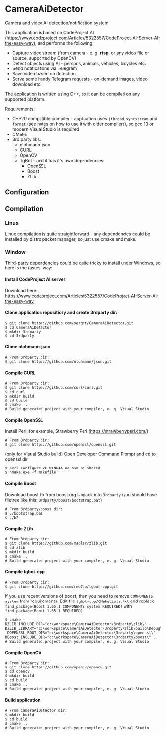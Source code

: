 # CameraAiDetector
Camera and video AI detection/notification system

This application is based on CodeProject AI (https://www.codeproject.com/Articles/5322557/CodeProject-AI-Server-AI-the-easy-way), and performs the following:
- Capture video stream (from camera - e. g. **rtsp**, or any video file or source, supported by OpenCV)
- Detect objects using AI - persons, animals, vehicles, bicycles etc.
- Send notifications via Telegram
- Save video based on detection
- Serve some handy Telegram requests - on-demand images, video download etc.

The application is written using C++, so it can be compiled on any supported platform.

Requirements:
- C++20 compatible compiler - application uses `jthread`, `syncstream` and `format` (see notes on how to use it with older compilers), so gcc 13 or modern Visual Studio is required
- CMake
- 3rd party libs:
  - nlohmann-json
  - CURL
  - OpenCV
  - TgBot - and it has it's own dependencies:
    - OpenSSL
    - Boost
    - ZLib

## Configuration

## Compilation
### Linux
Linux compilation is quite straightforward - any dependencies could be installed by distro packet manager, so just use cmake and make.
### Window
Third-party dependencies could be quite tricky to install under Windows, so here is the fastest way:

#### Install CodeProject AI server
Download here: https://www.codeproject.com/Articles/5322557/CodeProject-AI-Server-AI-the-easy-way

#### Clone application repositiory and create 3rdparty dir:
```
$ git clone https://github.com/sergrt/CameraAiDetector.git
$ cd CameraAiDetector
$ mkdir 3rdparty
$ cd 3rdparty
```
#### Clone nlohmann-json
```
# From 3rdparty dir:
$ git clone https://github.com/nlohmann/json.git
```
#### Compile CURL
```
# From 3rdparty dir:
$ git clone https://github.com/curl/curl.git
$ cd curl
$ mkdir build
$ cd build
$ cmake ..
# Build generated project with your compiler, e. g. Visual Studio
```
#### Compile OpenSSL
Install Perl, for example, Strawberry Perl (https://strawberryperl.com/)
```
# From 3rdparty dir:
$ git clone https://github.com/openssl/openssl.git
```
(only for Visual Studio build) Open Developer Command Prompt and cd to openssl dir
```
$ perl Configure VC-WIN64A no-asm no-shared
$ nmake.exe -f makefile
```
#### Compile Boost
Download boost lib from boost.org
Unpack into `3rdparty` (you should have filetree like this: `3rdparty/boost/bootstrap.bat`)
```
# From 3rdparty/boost dir:
$ ./bootstrap.bat
$ ./b2
```
#### Compile ZLib
```
# From 3rdparty dir:
$ git clone https://github.com/madler/zlib.git
$ cd zlib
$ mkdir build
$ cmake ..
# Build generated project with your compiler, e. g. Visual Studio
```
#### Compile tgbot-cpp
```
# From 3rdparty dir:
$ git clone https://github.com/reo7sp/tgbot-cpp.git
```
If you use recent versions of boost, then you need to remove `COMPONENTS system` from requirements:
Edit file `tgbot-cpp/CMakeLists.txt` and replace `find_package(Boost 1.65.1 COMPONENTS system REQUIRED)` with `find_package(Boost 1.65.1 REQUIRED)`
```
$ cmake -DZLIB_INCLUDE_DIR="c:\workspace\CameraAiDetector\3rdparty\zlib\" -DZLIB_LIBRARY="c:\workspace\CameraAiDetector\3rdparty\zlib\build\Debug\" -DOPENSSL_ROOT_DIR="c:\workspace\CameraAiDetector\3rdparty\openssl\" -DBoost_INCLUDE_DIR="c:\workspace\CameraAiDetector\3rdparty\boost\" ..
# Build generated project with your compiler, e. g. Visual Studio
```
#### Compile OpenCV
```
# From 3rdparty dir:
$ git clone https://github.com/opencv/opencv.git
$ cd opencv
$ mkdir build
$ cd build
$ cmake ..
# Build generated project with your compiler, e. g. Visual Studio
```
#### Build application:
```
# From CameraAiDetector dir:
$ mkdir build
$ cd build
$ cmake ..
# Build generated project with your compiler, e. g. Visual Studio
